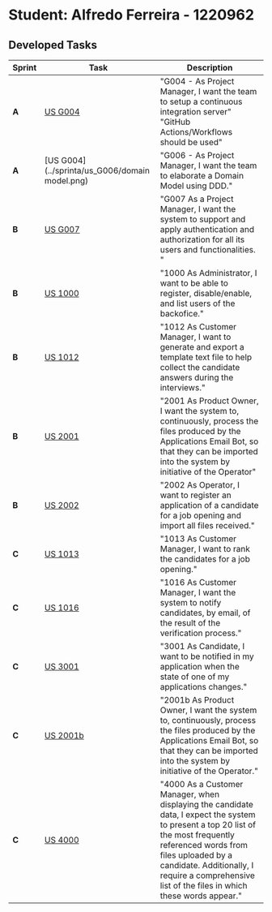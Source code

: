 # Student: Alfredo Ferreira - 1220962
## Developed Tasks

| Sprint | Task                                           | Description                                                                                                                                                                                                                                                                        |
|--------|------------------------------------------------|------------------------------------------------------------------------------------------------------------------------------------------------------------------------------------------------------------------------------------------------------------------------------------|
| **A**  | [US G004](../sprinta/us_G004/README.md)        | "G004 - As Project Manager, I want the team to setup a continuous integration server" "GitHub Actions/Workflows should be used"                                                                                                                                                    |
| **A**  | [US G004](../sprinta/us_G006/domain model.png) | "G006 - As Project Manager, I want the team to elaborate a Domain Model using DDD."                                                                                                                                                                                                |
| **B**  | [US G007](../sprintb/us_G007/readme.md)        | "G007 As a Project Manager, I want the system to support and apply authentication and authorization for all its users and functionalities. "                                                                                                                                       |
| **B**  | [US 1000](../sprintb/us_1000/README.md)        | "1000 As Administrator, I want to be able to register, disable/enable, and list users of the backofice."                                                                                                                                                                           |
| **B**  | [US 1012](../sprintb/us_1012/readme.md)        | "1012 As Customer Manager, I want to generate and export a template text file to help collect the candidate answers during the interviews."                                                                                                                                        |
| **B**  | [US 2001](../sprintb/us_2001/readme.md)        | "2001 As Product Owner, I want the system to, continuously, process the files produced by the Applications Email Bot, so that they can be imported into the system by initiative of the Operator"                                                                                  |
| **B**  | [US 2002](../sprintb/us_2002/readme.md)        | "2002 As Operator, I want to register an application of a candidate for a job opening and import all files received."                                                                                                                                                              |
| **C**  | [US 1013](../sprintc/us_1013/readme.md)        | "1013 As Customer Manager, I want to rank the candidates for a job opening."                                                                                                                                                                                                       |
| **C**  | [US 1016](../sprintc/us_1016/readme.md)        | "1016 As Customer Manager, I want the system to notify candidates, by email, of the result of the verification process."                                                                                                                                                           |
| **C**  | [US 3001](../sprintc/us_3001/readme.md)        | "3001 As Candidate, I want to be notified in my application when the state of one of my applications changes."                                                                                                                                                                     |
| **C**  | [US 2001b](../sprintc/us_2001b/readme.md)      | "2001b As Product Owner, I want the system to, continuously, process the files produced by the Applications Email Bot, so that they can be imported into the system by initiative of the Operator."                                                                                |
| **C**  | [US 4000](../sprintc/us_4000/readme.md)        | "4000 As a Customer Manager, when displaying the candidate data, I expect the system to present a top 20 list of the most frequently referenced words from files uploaded by a candidate. Additionally, I require a comprehensive list of the files in which these words appear."  |